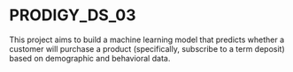 # PRODIGY_DS_03
This project aims to build a machine learning model that predicts whether a customer will purchase a product (specifically, subscribe to a term deposit) based on demographic and behavioral data.
